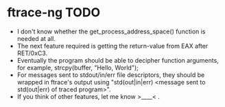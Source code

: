 ftrace-ng TODO
================================================================================
* I don't know whether the get_process_address_space() function is needed at all.
* The next feature required is getting the return-value from EAX after RET/0xC3.
* Eventually the program should be able to decipher function arguments, for example, strcpy(buffer, "Hello, World");
* For messages sent to stdout/in/err file descriptors, they should be wrapped in ftrace's output using "std(out|in|err) <message sent to std(out|err) of traced program>".
* If you think of other features, let me know >____< .
